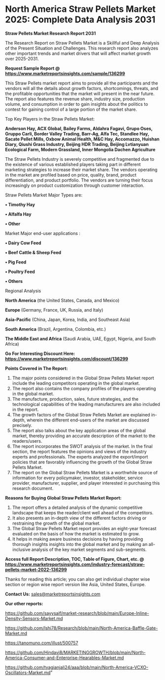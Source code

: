# North America Straw Pellets Market 2025: Complete Data Analysis 2031

<strong>Straw Pellets Market Research Report 2031</strong>

The Research Report on Straw Pellets Market is a Skillful and Deep Analysis of the Present Situation and Challenges. This research report also analyzes other important trends and market drivers that will affect market growth over 2025-2031.

<strong>Request Sample Report @ <a href=https://www.marketreportsinsights.com/sample/136299>https://www.marketreportsinsights.com/sample/136299</a></strong>

This Straw Pellets market report aims to provide all the participants and the vendors will all the details about growth factors, shortcomings, threats, and the profitable opportunities that the market will present in the near future. The report also features the revenue share, industry size, production volume, and consumption in order to gain insights about the politics to contest for gaining control of a large portion of the market share.

Top Key Players in the Straw Pellets Market:

<strong>Anderson Hay, ACX Global, Bailey Farms, Aldahra Fagavi, Grupo Oses, Gruppo Carli, Border Valley Trading, Barr-Ag, Alfa Tec, Standlee Hay, Sacate Pellet Mills, Oxbow Animal Health, M&C Hay, Accomazzo, Huishan Diary, Qiushi Grass Industry, Beijing HDR Trading, Beijing Lvtianyuan Ecological Farm, Modern Grassland, Inner Mongolia Dachen Agriculture</strong>

The Straw Pellets Industry is severely competitive and fragmented due to the existence of various established players taking part in different marketing strategies to increase their market share. The vendors operating in the market are profiled based on price, quality, brand, product differentiation, and product portfolio. The vendors are turning their focus increasingly on product customization through customer interaction.

Straw Pellets Market Major Types are:

<strong>• Timothy Hay

• Alfalfa Hay

• Other</strong>

Market Major end-user applications :

<strong>• Dairy Cow Feed

• Beef Cattle & Sheep Feed

• Pig Feed

• Poultry Feed

• Others</strong>

Regional Analysis

</u><strong><b>North America</b></strong> (the United States, Canada, and Mexico)

<strong><b>Europe </b></strong>(Germany, France, UK, Russia, and Italy)

<strong><b>Asia-Pacific</b></strong> (China, Japan, Korea, India, and Southeast Asia)

<strong><b>South America</b></strong> (Brazil, Argentina, Colombia, etc.)

<strong><b>The Middle East and Africa</b></strong> (Saudi Arabia, UAE, Egypt, Nigeria, and South Africa)

<strong>Go For Interesting Discount Here: <a href=https://www.marketreportsinsights.com/discount/136299>https://www.marketreportsinsights.com/discount/136299</a></strong>

<strong>Points Covered in The Report:</strong>
<ol>
  <li>The major points considered in the Global Straw Pellets Market report include the leading competitors operating in the global market.</li>
  <li>The report also contains the company profiles of the players operating in the global market.</li>
  <li>The manufacture, production, sales, future strategies, and the technological capabilities of the leading manufacturers are also included in the report.</li>
  <li>The growth factors of the Global Straw Pellets Market are explained in-depth, wherein the different end-users of the market are discussed precisely.</li>
  <li>The report also talks about the key application areas of the global market, thereby providing an accurate description of the market to the readers/users.</li>
  <li>The report incorporates the SWOT analysis of the market. In the final section, the report features the opinions and views of the industry experts and professionals. The experts analyzed the export/import policies that are favorably influencing the growth of the Global Straw Pellets Market.</li>
  <li>The report on the Global Straw Pellets Market is a worthwhile source of information for every policymaker, investor, stakeholder, service provider, manufacturer, supplier, and player interested in purchasing this research document.</li>
</ol>
<strong>Reasons for Buying Global Straw Pellets Market Report:</strong>

<ol>
  <li>The report offers a detailed analysis of the dynamic competitive landscape that keeps the reader/client well ahead of the competitors.</li>
  <li>It also presents an in-depth view of the different factors driving or restraining the growth of the global market.</li>
  <li>The Global Straw Pellets Market report provides an eight-year forecast evaluated on the basis of how the market is estimated to grow.</li>
  <li>It helps in making aware business decisions by having providing thorough insights insights into the global market and by making an all-inclusive analysis of the key market segments and sub-segments.</li>
</ol>
<strong>Access full Report Description, TOC, Table of Figure, Chart, etc. @ <a href=https://www.marketreportsinsights.com/industry-forecast/straw-pellets-market-2022-136299>https://www.marketreportsinsights.com/industry-forecast/straw-pellets-market-2022-136299</a></strong>


Thanks for reading this article; you can also get individual chapter wise section or region wise report version like Asia, United States, Europe.

<strong>Contact Us:</strong>
sales@marketreportsinsights.com

<strong>Our other reports:</strong>

<a href=https://github.com/sayysaif/market-research/blob/main/Europe-Inline-Density-Sensors-Market.md>https://github.com/sayysaif/market-research/blob/main/Europe-Inline-Density-Sensors-Market.md</a>

<a href=https://github.com/Ishi78/Research/blob/main/North-America-Baffle-Gate-Market.md>https://github.com/Ishi78/Research/blob/main/North-America-Baffle-Gate-Market.md</a>

<a href=https://tanomuno.com/illust/500757>https://tanomuno.com/illust/500757</a>

<a href=https://github.com/Hindavi8/MARKETINGGROWTH/blob/main/North-America-Consumer-and-Enterprise-Hearables-Market.md>https://github.com/Hindavi8/MARKETINGGROWTH/blob/main/North-America-Consumer-and-Enterprise-Hearables-Market.md</a>

<a href=https://github.com/tyagianjali24/aaa/blob/main/North-America-VCXO-Oscillators-Market.md>https://github.com/tyagianjali24/aaa/blob/main/North-America-VCXO-Oscillators-Market.md</a>"
